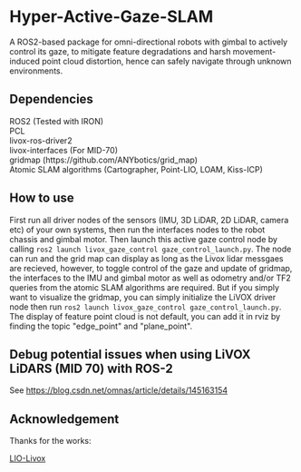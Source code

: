 # Hyper-Active-Gaze-SLAM

A ROS2-based package for omni-directional robots with gimbal to actively control its gaze, to mitigate feature degradations and harsh movement-induced point cloud distortion, hence can safely navigate through unknown environments.

## Dependencies

<p>ROS2 (Tested with IRON)
<br>PCL
<br>livox-ros-driver2
<br>livox-interfaces (For MID-70)
<br>gridmap (https://github.com/ANYbotics/grid_map)
<br>Atomic SLAM algorithms (Cartographer, Point-LIO, LOAM, Kiss-ICP)</p>

## How to use
First run all driver nodes of the sensors (IMU, 3D LiDAR, 2D LiDAR, camera etc) of your own systems, then run the interfaces nodes to the robot chassis and gimbal motor. Then launch this active gaze control node by calling `ros2 launch livox_gaze_control gaze_control_launch.py`. The node can run and the grid map can display as long as the Livox lidar messgaes are recieved, however, to toggle control of the gaze and update of gridmap, the interfaces to the IMU and gimbal motor as well as odometry and/or TF2 queries from the atomic SLAM algorithms are required. But if you simply want to visualize the gridmap, you can simply initialize the LiVOX driver node then run `ros2 launch livox_gaze_control gaze_control_launch.py`. The display of feature point cloud is not default, you can add it in rviz by finding the topic "edge_point" and "plane_point".

## Debug potential issues when using LiVOX LiDARS (MID 70) with ROS-2
See https://blog.csdn.net/omnas/article/details/145163154

## Acknowledgement

Thanks for the works:  

[LIO-Livox](https://github.com/Olive-Wang/Lio-Livox-noted)
